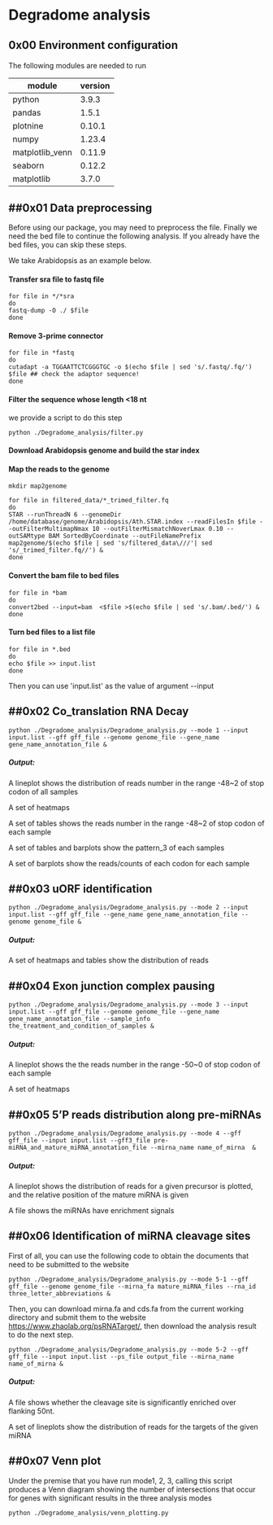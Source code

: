 # Degradome analysis

## 0x00 Environment configuration

####

The following modules are needed to run

| module          | version |
| --------------- | ------- |
| python          | 3.9.3   |
| pandas          | 1.5.1   |
| plotnine        | 0.10.1  |
| numpy           | 1.23.4  |
| matplotlib_venn | 0.11.9  |
| seaborn         | 0.12.2  |
| matplotlib      | 3.7.0   |



## ##0x01 Data preprocessing

Before using our package, you may need to preprocess the file. Finally we need the bed file to continue the following analysis. If you already have the bed files, you can skip these steps.

We take Arabidopsis as an example below.

#### Transfer sra file to fastq file

```
for file in */*sra
do
fastq-dump -O ./ $file 
done
```

#### Remove 3-prime connector

```
for file in *fastq
do
cutadapt -a TGGAATTCTCGGGTGC -o $(echo $file | sed 's/.fastq/.fq/') $file ## check the adaptor sequence!
done
```

#### Filter the sequence whose length <18 nt

we provide a script to do this step

```
python ./Degradome_analysis/filter.py
```

#### Download Arabidopsis genome and build the star index

#### Map the reads to the genome

```
mkdir map2genome

for file in filtered_data/*_trimed_filter.fq
do
STAR --runThreadN 6 --genomeDir /home/database/genome/Arabidopsis/Ath.STAR.index --readFilesIn $file --outFilterMultimapNmax 10 --outFilterMismatchNoverLmax 0.10 --outSAMtype BAM SortedByCoordinate --outFileNamePrefix map2genome/$(echo $file | sed 's/filtered_data\///'| sed 's/_trimed_filter.fq//') &
done
```

#### Convert the bam file to bed files

```
for file in *bam
do
convert2bed --input=bam  <$file >$(echo $file | sed 's/.bam/.bed/') &
done
```

#### Turn bed files to a list file

```
for file in *.bed
do
echo $file >> input.list
done
```

Then you can use 'input.list' as the value of argument --input

## ##0x02 Co_translation RNA Decay

```
python ./Degradome_analysis/Degradome_analysis.py --mode 1 --input input.list --gff gff_file --genome genome_file --gene_name gene_name_annotation_file &
```

##### Output:

A lineplot shows the distribution of reads number in the range -48~2 of stop codon of all samples

A set of heatmaps

A set of tables shows the reads number in the range -48~2 of stop codon of each sample

A set of tables and barplots show the pattern_3 of each samples

A set of barplots show the reads/counts of each codon for each sample

## ##0x03 uORF identification

```
python ./Degradome_analysis/Degradome_analysis.py --mode 2 --input input.list --gff gff_file --gene_name gene_name_annotation_file --genome genome_file &
```

##### Output:

A set of heatmaps and tables show the distribution of reads

## ##0x04 Exon junction complex pausing 

```
python ./Degradome_analysis/Degradome_analysis.py --mode 3 --input input.list --gff gff_file --genome genome_file --gene_name gene_name_annotation_file --sample_info the_treatment_and_condition_of_samples &
```

##### Output:

A lineplot shows the the reads number in the range -50~0 of stop codon of each sample

A set of heatmaps

## ##0x05 5’P reads distribution along pre-miRNAs

```
python ./Degradome_analysis/Degradome_analysis.py --mode 4 --gff gff_file --input input.list --gff3_file pre-miRNA_and_mature_miRNA_annotation_file --mirna_name name_of_mirna  &
```

##### Output:

A lineplot shows the distribution of reads for a given precursor is plotted, and the relative position of the mature miRNA is given

A file shows the miRNAs have enrichment signals

## ##0x06 Identification of miRNA cleavage sites

First of all, you can use the following code to obtain the documents that need to be submitted to the website

```
python ./Degradome_analysis/Degradome_analysis.py --mode 5-1 --gff gff_file --genome genome_file --mirna_fa mature_miRNA_files --rna_id three_letter_abbreviations &
```

Then, you can download mirna.fa and cds.fa from the current working directory and submit them to the website https://www.zhaolab.org/psRNATarget/, then download the analysis result to do the next step.

```
python ./Degradome_analysis/Degradome_analysis.py --mode 5-2 --gff gff_file --input input.list --ps_file output_file --mirna_name name_of_mirna &
```

##### Output:

A file shows whether the cleavage site is significantly enriched over flanking 50nt.

A set of lineplots show the distribution of reads for the targets of the given miRNA

## ##0x07 Venn plot

Under the premise that you have run mode1, 2, 3, calling this script produces a Venn diagram showing the number of intersections that occur for genes with significant results in the three analysis modes

```
python ./Degradome_analysis/venn_plotting.py
```


